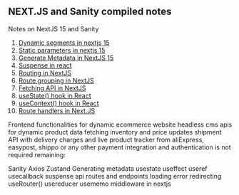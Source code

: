 ## NEXT.JS and Sanity compiled notes 

Notes on NextJS 15 and Sanity

1. [Dynamic segments in nextjs 15](/guides/dynamic-segments.md)
2. [Static parameters in nextjs 15](/guides/static-params.md)
3. [Generate Metadata in NextJS 15](/guides/generate-metadata)
4. [Suspense in react](/guides/suspense.md)
5. [Routing in NextJS](/guides/routing.md)
6. [Route grouping in NextJS](/guides/route-groups.md)
7. [Fetching API in NextJS](/guides/fetch.md)
8. [useState() hook in React](/guides/useState.md)
9. [useContext() hook in React](/guides/useContext.md)
10. [Route handlers in Next.JS](/guides/route-handlers.md)

Frontend functionalities for dynamic ecommerce website
headless cms
apis for dynamic product data fetching inventory and price updates
shipment API with delivery charges and live product tracker from aliExpress, easypost, shippo or any other
payment integration and authentication is not required
remaining:

Sanity
Axios 
Zustand
Generating metadata
usestate 
useffect
useref
usecallback
suspense
api routes and endpoints
loading 
error
redirecting
useRouter()
usereducer
usememo
middleware in nextjs